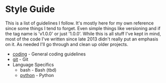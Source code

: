# Style Guide

This is a list of guidelines I follow. It's mostly here for my own reference since some things I tend to forget. Even simple things like versioning and if the tag name is 'v1.0.0' or just '1.0.0'. While this is all stuff I've kept in mind, most of the code I've written since late 2013 didn't really put an emphasis on it. As needed I'll go through and clean up older projects.

- [coding](coding.mkd) - General coding guidelines
- [git](git.mkd) - Git
- Language Specifics
    - bash - Bash (tbd)
    - [python](python.mkd) - Python
